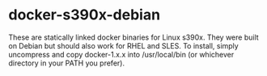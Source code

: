 # docker-s390x-debian

These are statically linked docker binaries for Linux s390x. They were built on Debian but should also work for RHEL and SLES.
To install, simply uncompress and copy docker-1.x.x into /usr/local/bin (or whichever directory in your PATH you prefer).
